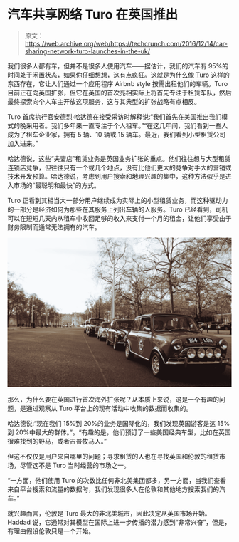 # 汽车共享网络 Turo 在英国推出

> 原文：<https://web.archive.org/web/https://techcrunch.com/2016/12/14/car-sharing-network-turo-launches-in-the-uk/>

我们很多人都有车，但并不是很多人使用汽车——据估计，我们的汽车有 95%的时间处于闲置状态，如果你仔细想想，这有点疯狂。这就是为什么像 [Turo](https://web.archive.org/web/20230331193603/https://turo.com/) 这样的东西存在，它让人们通过一个应用程序 Airbnb style 按需出租他们的车辆。Turo 目前正在向英国扩张，但它在英国的首次亮相实际上将首先专注于租赁车队，然后最终探索向个人车主开放这项服务，这与其典型的扩张战略有点相反。

Turo 首席执行官安德烈·哈达德在接受采访时解释说:“我们首先在美国推出我们模式的晚采用者。我们多年来一直专注于个人租车。”“在这几年间，我们看到一些人成为了租车企业家，拥有 5 辆、10 辆或 15 辆车。最近，我们看到小型租赁公司加入进来。”

哈达德说，这些“夫妻店”租赁业务是英国业务扩张的重点。他们往往想与大型租赁连锁店竞争，但往往只有一个或几个地点，没有比他们更大的竞争对手大的营销或技术开发预算。哈达德说，考虑到用户搜索和地理兴趣的集中，这种方法似乎是进入市场的“最聪明和最快”的方式。

Turo 正看到其相当大一部分用户继续成为实际上的小型租赁业务，而这种驱动力的一部分是经济如何为那些在其服务上列出车辆的人服务。Turo 已经看到，司机可以在短短几天内从租车中收回足够的收入来支付一个月的租金，让他们享受由于财务限制而通常无法拥有的汽车。

[![1-car-sharing-marketplace-turo-launches-in-uk-15-12-16](img/45c450401043e5697c6304fb9c177ce2.png)](https://web.archive.org/web/20230331193603/https://techcrunch.com/wp-content/uploads/2016/12/1-car-sharing-marketplace-turo-launches-in-uk-15-12-16.jpg)

那么，为什么要在英国进行首次海外扩张呢？从本质上来说，这是一个有趣的问题，是通过观察从 Turo 平台上的现有活动中收集的数据而收集的。

哈达德说:“现在我们 15%到 20%的业务是国际化的，我们发现英国游客是这 15%到 20%中最大的群体。”。“有趣的是，他们预订了一些美国经典车型，比如在英国很难找到的野马，或者吉普牧马人。”

但这不仅仅是用户来自哪里的问题；寻求租赁的人也在寻找英国和伦敦的租赁市场，尽管这不是 Turo 当时经营的市场之一。

“一方面，他们使用 Turo 的次数比任何非北美集团都多，另一方面，当我们查看来自平台搜索和流量的数据时，我们发现很多人在伦敦和其他地方搜索我们的汽车。”

就兴趣而言，伦敦是 Turo 最大的非北美城市，因此决定从英国市场开始。Haddad 说，它通常对其模型在国际上进一步传播的潜力感到“非常兴奋”，但是，有理由假设伦敦只是一个开始。